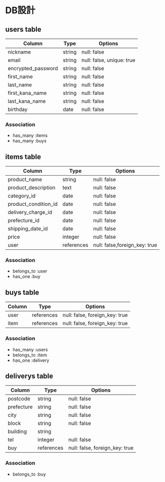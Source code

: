 # DB設計

## users table

| Column             | Type    | Options                   |
| ------------------ | ------- | ------------------------- |
| nickname           | string  | null: false               |
| email              | string  | null: false, unique: true |
| encrypted_password | string  | null: false               |
| first_name         | string  | null: false               |
| last_name          | string  | null: false               |
| first_kana_name    | string  | null: false               |
| last_kana_name     | string  | null: false               |
| birthday           | date    | null: false               |

### Association
- has_many :items
- has_many :buys

## items table

| Column               | Type       | Options                       |
| -------------------- | ---------- | ----------------------------- |
| product_name         | string     | null: false                   |
| product_description  | text       | null: false                   |
| category_id          | date       | null: false                   |
| product_condition_id | date       | null: false                   |
| delivery_charge_id   | date       | null: false                   |
| prefecture_id        | date       | null: false                   |
| shipping_date_id     | date       | null: false                   |
| price                | integer    | null: false                   |
| user                 | references | null: false,foreign_key: true |

### Association
- belongs_to :user
- has_one :buy

## buys table

| Column    | Type       | Options                        |
| --------- | ---------- | ------------------------------ |
| user      | references | null: false, foreign_key: true |
| item      | references | null: false, foreign_key: true |

### Association
- has_many :users
- belongs_to :item
- has_one :delivery

## deliverys table

| Column        | Type       | Options                        |
| ------------- | ---------- | ------------------------------ |
| postcode      | string     | null: false                    |
| prefecture    | string     | null: false                    |
| city          | string     | null: false                    |
| block         | string     | null: false                    |
| building      | string     |                                |
| tel           | integer    | null: false                    |
| buy           | references | null: false, foreign_key: true |

### Association
- belongs_to :buy